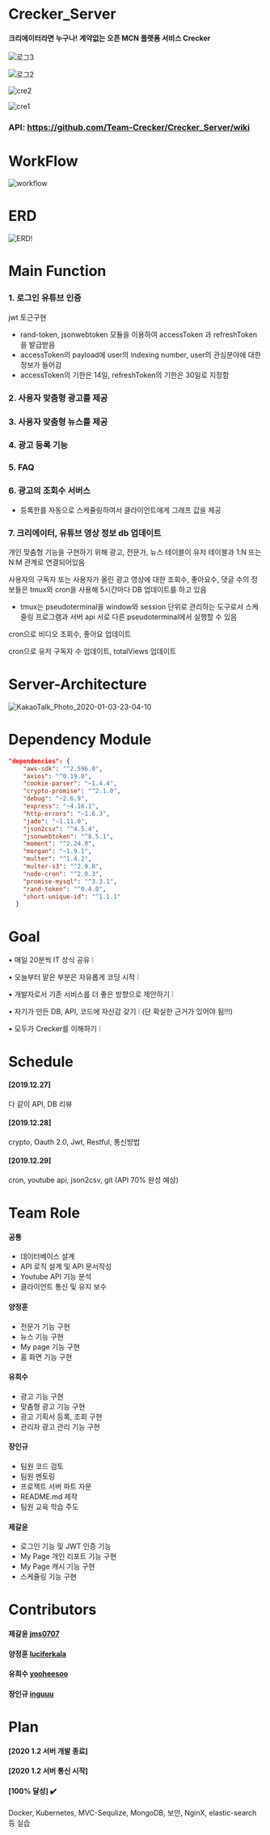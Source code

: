 # Crecker_Server

#### 크리에이터라면 누구나! 계약없는 오픈 MCN 플랫폼 서비스 Crecker 

![로그3](https://user-images.githubusercontent.com/49789734/71712003-cd967700-2e46-11ea-9855-7b4fe94cc4b7.png)

![로그2](https://user-images.githubusercontent.com/49789734/71712002-cd967700-2e46-11ea-9e50-e3cd7d2d8e94.png)


![cre2](https://user-images.githubusercontent.com/49789734/71712004-ce2f0d80-2e46-11ea-91f8-9055e150fab6.jpg)

![cre1](https://user-images.githubusercontent.com/49789734/71712005-ce2f0d80-2e46-11ea-8598-570a3f3c3a16.png)

### API: https://github.com/Team-Crecker/Crecker_Server/wiki




# WorkFlow

![workflow](https://user-images.githubusercontent.com/49789734/71712001-ccfde080-2e46-11ea-9a56-15d13646ef64.png)



# ERD

![ERD!](https://user-images.githubusercontent.com/36567887/71727774-ab205000-2e7e-11ea-947e-bb0c9ab29f02.png)

# Main Function 
### 1. 로그인 유튜브 인증 
 jwt 토근구현

- rand-token, jsonwebtoken 모듈을 이용하여 accessToken 과 refreshToken을 발급받음
- accessToken의 payload에 user의 indexing number, user의 관심분야에 대한 정보가 들어감
- accessToken의 기한은 14일, refreshToken의 기한은 30일로 지정함

### 2. 사용자 맞춤형 광고를 제공

### 3. 사용자 맞춤형 뉴스를 제공 

### 4. 광고 등록 기능 

### 5. FAQ 

### 6. 광고의 조회수 서버스 
- 등록한를 자동으로 스케쥴링하여서 클라이언트에게 그래프 값을 제공 

### 7. 크리에이터, 유튜브 영상 정보 db 업데이트
개인 맞춤형 기능을 구현하기 위해 광고, 전문가, 뉴스 테이블이 유저 테이블과 1:N 또는 N:M 관계로 연결되어있음

사용자의 구독자 또는 사용자가 올린 광고 영상에 대한 조회수, 좋아요수, 댓글 수의 정보들은 tmux와 cron을 사용해 5시간마다 DB 업데이트를 하고 있음
- tmux는 pseudoterminal을 window와 session 단위로 관리하는 도구로서 스케줄링 프로그램과 서버 api 서로 다른 pseudoterminal에서 실행할 수 있음


cron으로 비디오 조회수, 좋아요 업데이트

cron으로 유저 구독자 수 업데이트, totalViews 업데이트

# Server-Architecture 

![KakaoTalk_Photo_2020-01-03-23-04-10](https://user-images.githubusercontent.com/36567887/71727450-9d1dff80-2e7d-11ea-9df2-db0956cf6a79.png)

# Dependency Module
```json
"dependencies": {
    "aws-sdk": "^2.596.0",
    "axios": "^0.19.0",
    "cookie-parser": "~1.4.4",
    "crypto-promise": "^2.1.0",
    "debug": "~2.6.9",
    "express": "~4.16.1",
    "http-errors": "~1.6.3",
    "jade": "~1.11.0",
    "json2csv": "^4.5.4",
    "jsonwebtoken": "^8.5.1",
    "moment": "^2.24.0",
    "morgan": "~1.9.1",
    "multer": "^1.4.2",
    "multer-s3": "^2.9.0",
    "node-cron": "^2.0.3",
    "promise-mysql": "^3.3.1",
    "rand-token": "^0.4.0",
    "short-unique-id": "^1.1.1"
  }
```


# Goal

• 매일 20분씩 IT 상식 공유 ❕

• 오늘부터 맡은 부분은 자유롭게 코딩 시작 ❕

• 개발자로서 기존 서비스를 더 좋은 방향으로 제안하기 ❕

• 자기가 만든 DB, API, 코드에 자신감 갖기 ❕
(단 확실한 근거가 있어야 됨!!!)

• 모두가 Crecker를 이해하기 ❕


# Schedule

#### [2019.12.27]
다 같이 API, DB 리뷰 

#### [2019.12.28]
crypto, Oauth 2.0, Jwt, Restful, 통신방법

#### [2019.12.29]
cron, youtube api, json2csv, git (API 70% 완성 예상)


# Team Role

#### 공통
- 데이터베이스 설계
- API 로직 설계 및 API 문서작성
- Youtube API 기능 분석
- 클라이언트 통신 및 유지 보수

#### 양정훈
- 전문가 기능 구현
- 뉴스 기능 구현
- My page 기능 구현
- 홈 화면 기능 구현

#### 유희수
- 광고 기능 구현
- 맞춤형 광고 기능 구현
- 광고 기획서 등록, 조회 구현
- 관리자 광고 관리 기능 구현

#### 장인규
- 팀원 코드 검토
- 팀원 멘토링
- 프로젝트 서버 파트 자문 
- README.md 제작
- 팀원 교육 학습 주도

#### 제갈윤
- 로그인 기능 및 JWT 인증 기능 
- My Page 개인 리포트 기능 구현
- My Page 캐시 기능 구현
- 스케쥴링 기능 구현




# Contributors

#### 제갈윤 [jms0707](https://github.com/jms0707)
#### 양정훈 [luciferkala](https://github.com/luciferkala)
#### 유희수 [yooheesoo](https://github.com/yooheesoo)
#### 장인규 [inguuu](https://github.com/inguuu)




# Plan

#### [2020 1.2 서버 개발 종료]

#### [2020 1.2 서버 통신 시작]

#### [100% 달성] ✔️

Docker, Kubernetes, MVC-Sequlize, MongoDB, 보안, NginX, elastic-search 등 실습


